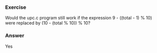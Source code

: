 ### Exercise

Would the upc.c program still work if the expression 9 - ((total - 1) % 10) were replaced by (10 - (total % 10)) % 10?

### Answer

Yes
